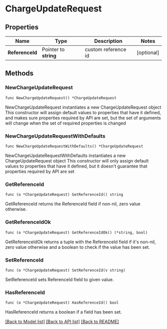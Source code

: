 # ChargeUpdateRequest

## Properties

Name | Type | Description | Notes
------------ | ------------- | ------------- | -------------
**ReferenceId** | Pointer to **string** | custom reference id | [optional] 

## Methods

### NewChargeUpdateRequest

`func NewChargeUpdateRequest() *ChargeUpdateRequest`

NewChargeUpdateRequest instantiates a new ChargeUpdateRequest object
This constructor will assign default values to properties that have it defined,
and makes sure properties required by API are set, but the set of arguments
will change when the set of required properties is changed

### NewChargeUpdateRequestWithDefaults

`func NewChargeUpdateRequestWithDefaults() *ChargeUpdateRequest`

NewChargeUpdateRequestWithDefaults instantiates a new ChargeUpdateRequest object
This constructor will only assign default values to properties that have it defined,
but it doesn't guarantee that properties required by API are set

### GetReferenceId

`func (o *ChargeUpdateRequest) GetReferenceId() string`

GetReferenceId returns the ReferenceId field if non-nil, zero value otherwise.

### GetReferenceIdOk

`func (o *ChargeUpdateRequest) GetReferenceIdOk() (*string, bool)`

GetReferenceIdOk returns a tuple with the ReferenceId field if it's non-nil, zero value otherwise
and a boolean to check if the value has been set.

### SetReferenceId

`func (o *ChargeUpdateRequest) SetReferenceId(v string)`

SetReferenceId sets ReferenceId field to given value.

### HasReferenceId

`func (o *ChargeUpdateRequest) HasReferenceId() bool`

HasReferenceId returns a boolean if a field has been set.


[[Back to Model list]](../README.md#documentation-for-models) [[Back to API list]](../README.md#documentation-for-api-endpoints) [[Back to README]](../README.md)


